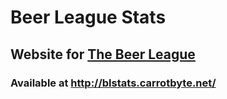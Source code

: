 # Beer League Stats
## Website for [The Beer League](https://www.beerleaguelegends.org/home)
### Available at http://blstats.carrotbyte.net/